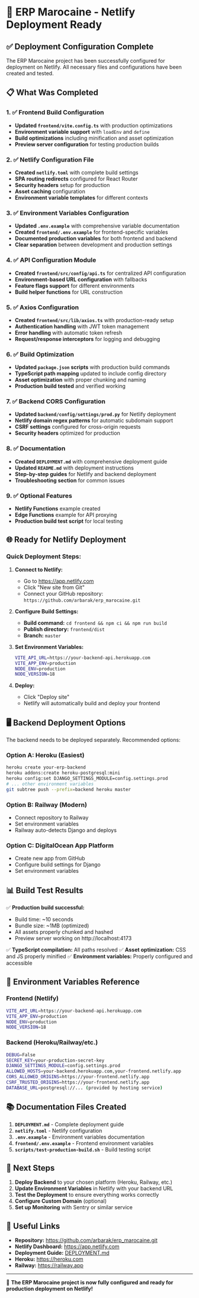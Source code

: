 # 🚀 ERP Marocaine - Netlify Deployment Ready

## ✅ Deployment Configuration Complete

The ERP Marocaine project has been successfully configured for deployment on Netlify. All necessary files and configurations have been created and tested.

## 📋 What Was Completed

### 1. ✅ Frontend Build Configuration
- **Updated `frontend/vite.config.ts`** with production optimizations
- **Environment variable support** with `loadEnv` and `define`
- **Build optimizations** including minification and asset optimization
- **Preview server configuration** for testing production builds

### 2. ✅ Netlify Configuration File
- **Created `netlify.toml`** with complete build settings
- **SPA routing redirects** configured for React Router
- **Security headers** setup for production
- **Asset caching** configuration
- **Environment variable templates** for different contexts

### 3. ✅ Environment Variables Configuration
- **Updated `.env.example`** with comprehensive variable documentation
- **Created `frontend/.env.example`** for frontend-specific variables
- **Documented production variables** for both frontend and backend
- **Clear separation** between development and production settings

### 4. ✅ API Configuration Module
- **Created `frontend/src/config/api.ts`** for centralized API configuration
- **Environment-based URL configuration** with fallbacks
- **Feature flags support** for different environments
- **Build helper functions** for URL construction

### 5. ✅ Axios Configuration
- **Created `frontend/src/lib/axios.ts`** with production-ready setup
- **Authentication handling** with JWT token management
- **Error handling** with automatic token refresh
- **Request/response interceptors** for logging and debugging

### 6. ✅ Build Optimization
- **Updated `package.json` scripts** with production build commands
- **TypeScript path mapping** updated to include config directory
- **Asset optimization** with proper chunking and naming
- **Production build tested** and verified working

### 7. ✅ Backend CORS Configuration
- **Updated `backend/config/settings/prod.py`** for Netlify deployment
- **Netlify domain regex patterns** for automatic subdomain support
- **CSRF settings** configured for cross-origin requests
- **Security headers** optimized for production

### 8. ✅ Documentation
- **Created `DEPLOYMENT.md`** with comprehensive deployment guide
- **Updated `README.md`** with deployment instructions
- **Step-by-step guides** for Netlify and backend deployment
- **Troubleshooting section** for common issues

### 9. ✅ Optional Features
- **Netlify Functions** example created
- **Edge Functions** example for API proxying
- **Production build test script** for local testing

## 🌐 Ready for Netlify Deployment

### Quick Deployment Steps:

1. **Connect to Netlify:**
   - Go to https://app.netlify.com
   - Click "New site from Git"
   - Connect your GitHub repository: `https://github.com/arbarak/erp_marocaine.git`

2. **Configure Build Settings:**
   - **Build command:** `cd frontend && npm ci && npm run build`
   - **Publish directory:** `frontend/dist`
   - **Branch:** `master`

3. **Set Environment Variables:**
   ```bash
   VITE_API_URL=https://your-backend-api.herokuapp.com
   VITE_APP_ENV=production
   NODE_ENV=production
   NODE_VERSION=18
   ```

4. **Deploy:**
   - Click "Deploy site"
   - Netlify will automatically build and deploy your frontend

## 🖥️ Backend Deployment Options

The backend needs to be deployed separately. Recommended options:

### Option A: Heroku (Easiest)
```bash
heroku create your-erp-backend
heroku addons:create heroku-postgresql:mini
heroku config:set DJANGO_SETTINGS_MODULE=config.settings.prod
# ... other environment variables
git subtree push --prefix=backend heroku master
```

### Option B: Railway (Modern)
- Connect repository to Railway
- Set environment variables
- Railway auto-detects Django and deploys

### Option C: DigitalOcean App Platform
- Create new app from GitHub
- Configure build settings for Django
- Set environment variables

## 📊 Build Test Results

✅ **Production build successful:**
- Build time: ~10 seconds
- Bundle size: ~1MB (optimized)
- All assets properly chunked and hashed
- Preview server working on http://localhost:4173

✅ **TypeScript compilation:** All paths resolved
✅ **Asset optimization:** CSS and JS properly minified
✅ **Environment variables:** Properly configured and accessible

## 🔧 Environment Variables Reference

### Frontend (Netlify)
```bash
VITE_API_URL=https://your-backend-api.herokuapp.com
VITE_APP_ENV=production
NODE_ENV=production
NODE_VERSION=18
```

### Backend (Heroku/Railway/etc.)
```bash
DEBUG=False
SECRET_KEY=your-production-secret-key
DJANGO_SETTINGS_MODULE=config.settings.prod
ALLOWED_HOSTS=your-backend.herokuapp.com,your-frontend.netlify.app
CORS_ALLOWED_ORIGINS=https://your-frontend.netlify.app
CSRF_TRUSTED_ORIGINS=https://your-frontend.netlify.app
DATABASE_URL=postgresql://... (provided by hosting service)
```

## 📚 Documentation Files Created

1. **`DEPLOYMENT.md`** - Complete deployment guide
2. **`netlify.toml`** - Netlify configuration
3. **`.env.example`** - Environment variables documentation
4. **`frontend/.env.example`** - Frontend environment variables
5. **`scripts/test-production-build.sh`** - Build testing script

## 🎉 Next Steps

1. **Deploy Backend** to your chosen platform (Heroku, Railway, etc.)
2. **Update Environment Variables** in Netlify with your backend URL
3. **Test the Deployment** to ensure everything works correctly
4. **Configure Custom Domain** (optional)
5. **Set up Monitoring** with Sentry or similar service

## 🔗 Useful Links

- **Repository:** https://github.com/arbarak/erp_marocaine.git
- **Netlify Dashboard:** https://app.netlify.com
- **Deployment Guide:** [DEPLOYMENT.md](./DEPLOYMENT.md)
- **Heroku:** https://heroku.com
- **Railway:** https://railway.app

---

🎯 **The ERP Marocaine project is now fully configured and ready for production deployment on Netlify!**
